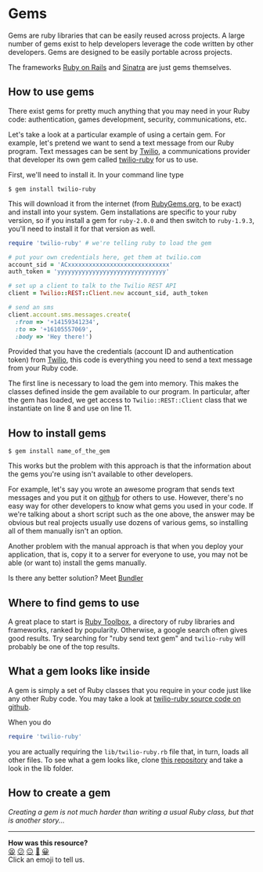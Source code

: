 # Gems

Gems are ruby libraries that can be easily reused across projects. A large number of gems exist to help developers leverage the code written by other developers. Gems are designed to be easily portable across projects.

The frameworks [Ruby on Rails](http://rubyonrails.org) and [Sinatra](http://www.sinatrarb.com) are just gems themselves.

## How to use gems

There exist gems for pretty much anything that you may need in your Ruby code: authentication, games development, security, communications, etc. 

Let's take a look at a particular example of using a certain gem. For example, let's pretend we want to send a text message from our Ruby program. Text messages can be sent by [Twilio](http://www.twilio.com), a communications provider that developer its own gem called [twilio-ruby](https://github.com/twilio/twilio-ruby) for us to use.

First, we'll need to install it. In your command line type

````
$ gem install twilio-ruby
````

This will download it from the internet (from [RubyGems.org](https://www.rubygems.org), to be exact) and install into your system. Gem installations are specific to your ruby version, so if you install a gem for `ruby-2.0.0` and then switch to `ruby-1.9.3`, you'll need to install it for that version as well.

````ruby
require 'twilio-ruby' # we're telling ruby to load the gem

# put your own credentials here, get them at twilio.com
account_sid = 'ACxxxxxxxxxxxxxxxxxxxxxxxxxxxxx'
auth_token = 'yyyyyyyyyyyyyyyyyyyyyyyyyyyyyyy'

# set up a client to talk to the Twilio REST API
client = Twilio::REST::Client.new account_sid, auth_token

# send an sms
client.account.sms.messages.create(
  :from => '+14159341234',
  :to => '+16105557069',
  :body => 'Hey there!')
````

Provided that you have the credentials (account ID and authentication token) from [Twilio](http://www.twilio.com), this code is everything you need to send a text message from your Ruby code.

The first line is necessary to load the gem into memory. This makes the classes defined inside the gem available to our program. In particular, after the gem has loaded, we get access to `Twilio::REST::Client` class that we instantiate on line 8 and use on line 11.

## How to install gems

````
$ gem install name_of_the_gem
````

This works but the problem with this approach is that the information about 
the gems you're using isn't available to other developers. 

For example, let's say you wrote an awesome program that sends text messages 
and you put it on [github](http://github.com) for others to use. However, 
there's no easy way for other developers to know what gems you used in your 
code. If we're talking about a short script such as the one above, the answer 
may be obvious but real projects usually use dozens of various gems, so 
installing all of them manually isn't an option.

Another problem with the manual approach is that when you deploy your 
application, that is, copy it to a server for everyone to use, you may not 
be able (or want to) install the gems manually.

Is there any better solution? Meet [Bundler](https://github.com/makersacademy/course/blob/master/pills/bundler.md)


## Where to find gems to use

A great place to start is [Ruby Toolbox](https://www.ruby-toolbox.com), a directory of ruby libraries and frameworks, ranked by popularity. Otherwise, a google search often gives good results. Try searching for "ruby send text gem" and `twilio-ruby` will probably be one of the top results.

## What a gem looks like inside

A gem is simply a set of Ruby classes that you require in your code just like any other Ruby code. You may take a look at [twilio-ruby source code on github](https://github.com/twilio/twilio-ruby). 

When you do

````ruby
require 'twilio-ruby'
````

you are actually requiring the `lib/twilio-ruby.rb` file that, in turn, loads all other files. To see what a gem looks like, clone [this repository](https://github.com/twilio/twilio-ruby) and take a look in the lib folder. 

## How to create a gem

_Creating a gem is not much harder than writing a usual Ruby class, but that is another story..._

<!-- BEGIN GENERATED SECTION DO NOT EDIT -->

---

**How was this resource?**  
[😫](https://airtable.com/shrUJ3t7KLMqVRFKR?prefill_Repository=course&prefill_File=pills/gems.md&prefill_Sentiment=😫) [😕](https://airtable.com/shrUJ3t7KLMqVRFKR?prefill_Repository=course&prefill_File=pills/gems.md&prefill_Sentiment=😕) [😐](https://airtable.com/shrUJ3t7KLMqVRFKR?prefill_Repository=course&prefill_File=pills/gems.md&prefill_Sentiment=😐) [🙂](https://airtable.com/shrUJ3t7KLMqVRFKR?prefill_Repository=course&prefill_File=pills/gems.md&prefill_Sentiment=🙂) [😀](https://airtable.com/shrUJ3t7KLMqVRFKR?prefill_Repository=course&prefill_File=pills/gems.md&prefill_Sentiment=😀)  
Click an emoji to tell us.

<!-- END GENERATED SECTION DO NOT EDIT -->
